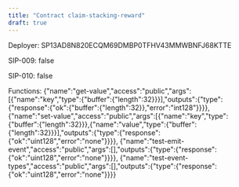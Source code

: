 ```yaml
---
title: "Contract claim-stacking-reward"
draft: true
---
```

Deployer: SP13AD8N820ECQM69DMBP0TFHV43MMWBNFJ68KTTE

SIP-009: false

SIP-010: false

Functions:
{"name":"get-value","access":"public","args":[{"name":"key","type":{"buffer":{"length":32}}}],"outputs":{"type":{"response":{"ok":{"buffer":{"length":32}},"error":"int128"}}}}, {"name":"set-value","access":"public","args":[{"name":"key","type":{"buffer":{"length":32}}},{"name":"value","type":{"buffer":{"length":32}}}],"outputs":{"type":{"response":{"ok":"uint128","error":"none"}}}}, {"name":"test-emit-event","access":"public","args":[],"outputs":{"type":{"response":{"ok":"uint128","error":"none"}}}}, {"name":"test-event-types","access":"public","args":[],"outputs":{"type":{"response":{"ok":"uint128","error":"none"}}}}
